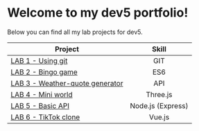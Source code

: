# Welcome to my dev5 portfolio!

Below you can find all my lab projects for dev5.

| Project  | Skill |
| ------------- |:-------------:|
| [LAB 1 - Using git](https://github.com/AlejandroDeWolf/DEV5-LAB1)      | GIT     |
| [LAB 2 - Bingo game](https://github.com/AlejandroDeWolf/DEV5-portfolio/tree/main/lab2-es6)      | ES6     |
| [LAB 3 - Weather-quote generator](https://github.com/AlejandroDeWolf/DEV5-portfolio/tree/main/lab3-api)    |  API    |
| [LAB 4 - Mini world](https://github.com/AlejandroDeWolf/DEV5-portfolio/tree/main/lab4-threejs)    |  Three.js    |
| [LAB 5 - Basic API](https://github.com/AlejandroDeWolf/DEV5-lab5)    |  Node.js (Express)   |
| [LAB 6 - TikTok clone](https://github.com/AlejandroDeWolf/DEV5-portfolio/tree/main/lab6-vue)    |  Vue.js   |
